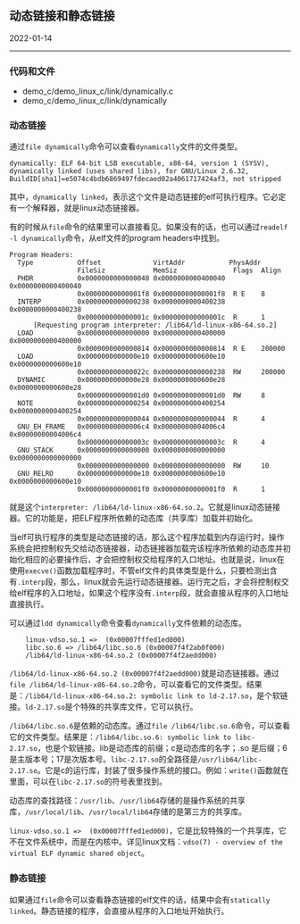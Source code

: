 ## 动态链接和静态链接

2022-01-14

---

### 代码和文件

- demo_c/demo_linux_c/link/dynamically.c
- demo_c/demo_linux_c/link/dynamically

### 动态链接

通过`file dynamically`命令可以查看`dynamically`文件的文件类型。

```
dynamically: ELF 64-bit LSB executable, x86-64, version 1 (SYSV), dynamically linked (uses shared libs), for GNU/Linux 2.6.32, BuildID[sha1]=e5074c4bdb6869497fdecaed02a4061717424af3, not stripped
```

其中，`dynamically linked`，表示这个文件是动态链接的elf可执行程序。它必定有一个解释器，就是linux动态链接器。

有的时候从`file`命令的结果里可以直接看见。如果没有的话，也可以通过`readelf -l dynamically`命令，从elf文件的program headers中找到。

```
Program Headers:
  Type           Offset             VirtAddr           PhysAddr
                 FileSiz            MemSiz              Flags  Align
  PHDR           0x0000000000000040 0x0000000000400040 0x0000000000400040
                 0x00000000000001f8 0x00000000000001f8  R E    8
  INTERP         0x0000000000000238 0x0000000000400238 0x0000000000400238
                 0x000000000000001c 0x000000000000001c  R      1
      [Requesting program interpreter: /lib64/ld-linux-x86-64.so.2]
  LOAD           0x0000000000000000 0x0000000000400000 0x0000000000400000
                 0x0000000000000814 0x0000000000000814  R E    200000
  LOAD           0x0000000000000e10 0x0000000000600e10 0x0000000000600e10
                 0x000000000000022c 0x0000000000000238  RW     200000
  DYNAMIC        0x0000000000000e28 0x0000000000600e28 0x0000000000600e28
                 0x00000000000001d0 0x00000000000001d0  RW     8
  NOTE           0x0000000000000254 0x0000000000400254 0x0000000000400254
                 0x0000000000000044 0x0000000000000044  R      4
  GNU_EH_FRAME   0x00000000000006c4 0x00000000004006c4 0x00000000004006c4
                 0x000000000000003c 0x000000000000003c  R      4
  GNU_STACK      0x0000000000000000 0x0000000000000000 0x0000000000000000
                 0x0000000000000000 0x0000000000000000  RW     10
  GNU_RELRO      0x0000000000000e10 0x0000000000600e10 0x0000000000600e10
                 0x00000000000001f0 0x00000000000001f0  R      1
```

就是这个`interpreter: /lib64/ld-linux-x86-64.so.2`。它就是linux动态链接器。它的功能是，把ELF程序所依赖的动态库（共享库）加载并初始化。

当elf可执行程序的类型是动态链接的话，那么这个程序加载到内存运行时，操作系统会把控制权先交给动态链接器，动态链接器加载完该程序所依赖的动态库并初始化相应的必要操作后，才会把控制权交给程序的入口地址。也就是说，linux在使用`execve()`函数加载程序时，不管elf文件的具体类型是什么，只要检测出含有`.interp`段，那么，linux就会先运行动态链接器。运行完之后，才会将控制权交给elf程序的入口地址，如果这个程序没有`.interp`段，就会直接从程序的入口地址直接执行。

可以通过`ldd dynamically`命令查看`dynamically`文件依赖的动态库。

```
    linux-vdso.so.1 =>  (0x00007fffed1ed000)
    libc.so.6 => /lib64/libc.so.6 (0x00007f4f2ab0f000)
    /lib64/ld-linux-x86-64.so.2 (0x00007f4f2aedd000)
```

`/lib64/ld-linux-x86-64.so.2 (0x00007f4f2aedd000)`就是动态链接器。通过`file /lib64/ld-linux-x86-64.so.2`命令，可以查看它的文件类型。结果是：`/lib64/ld-linux-x86-64.so.2: symbolic link to ld-2.17.so`，是个软链接。`ld-2.17.so`是个特殊的共享库文件，它可以执行。

`/lib64/libc.so.6`是依赖的动态库。通过`file /lib64/libc.so.6`命令，可以查看它的文件类型。结果是：`/lib64/libc.so.6: symbolic link to libc-2.17.so`，也是个软链接。lib是动态库的前缀；c是动态库的名字；.so 是后缀；6是主版本号；17是次版本号。`libc-2.17.so`的全路径是`/usr/lib64/libc-2.17.so`。它是c的运行库，封装了很多操作系统的接口。例如：`write()`函数就在里面，可以在`libc-2.17.so`的符号表里找到。

动态库的查找路径：`/usr/lib`、`/usr/lib64`存储的是操作系统的共享库，`/usr/local/lib`、`/usr/local/lib64`存储的是第三方的共享库。

`linux-vdso.so.1 =>  (0x00007fffed1ed000)`，它是比较特殊的一个共享库，它不在文件系统中，而是在内核中。详见linux文档：`vdso(7) - overview of the virtual ELF dynamic shared object`。

### 静态链接

如果通过`file`命令可以查看静态链接的elf文件的话，结果中会有`statically linked`。静态链接的程序，会直接从程序的入口地址开始执行。